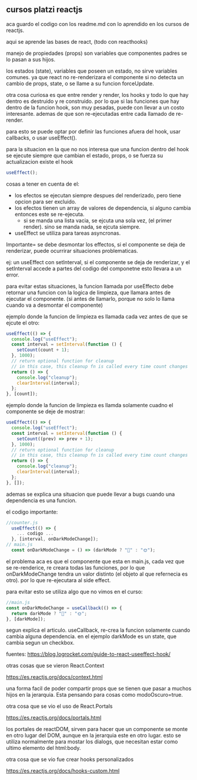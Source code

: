 ## cursos platzi reactjs

aca guardo el codigo con los readme.md con lo aprendido en los cursos de reactjs.

aqui se aprende las bases de react, (todo con reacthooks)

manejo de propiedades (props) son variables que componentes padres se lo pasan a sus hijos.

los estados (state), variables que poseen un estado, no sirve variables comunes.
ya que react no re-renderizara el componente si no detecta un cambio de props, state, o se llame a su funcion forceUpdate.

otra cosa curiosa es que entre render y render, los hooks y todo lo que hay dentro es destruido y re construido.
por lo que si las funciones que hay dentro de la funcion hook, son muy pesadas, puede con llevar a un costo interesante.
ademas de que son re-ejecutadas entre cada llamado de re-render.

para esto se puede optar por definir las funciones afuera del hook, usar callbacks, o usar useEffect().

para la situacion en la que no nos interesa que una funcion dentro del hook se ejecute siempre que cambian el estado, props, o se fuerza su actualizacion existe el hook

```js
useEffect();
```

cosas a tener en cuenta de el:

- los efectos se ejecutan siempre despues del renderizado, pero tiene opcion para ser excluido.
- los efectos tienen un array de valores de dependencia, si alguno cambia entonces este se re-ejecuta.
  - si se manda una lista vacia, se ejcuta una sola vez, (el primer render). sino se manda nada, se ejcuta siempre.
- useEffect se utiliza para tareas asyncronas.

Importante= se debe desmontar los effectos, si el componente se deja de renderizar, puede ocurrirar situaciones problematicas.

ej: un useEffect con setInterval, si el componente se deja de renderizar, y el setInterval accede a partes del codigo del componetne esto llevara a un error.

para evitar estas situaciones, la funcion llamada por useEffecto debe retornar una funcion con la logica de limpieza, que llamara antes de ejecutar el componente.
(si antes de llamarlo, porque no solo lo llama cuando va a desmontar el componente)

ejemplo donde la funcion de limpieza es llamada cada vez antes de que se ejcute el otro:

```js
useEffect(() => {
  console.log("useEffect");
  const interval = setInterval(function () {
    setCount(count + 1);
  }, 1000);
  // return optional function for cleanup
  // in this case, this cleanup fn is called every time count changes
  return () => {
    console.log("cleanup");
    clearInterval(interval);
  };
}, [count]);
```

ejemplo donde la funcion de limpieza es llamda solamente cuadno el componente se deje de mostrar:

```js
useEffect(() => {
  console.log("useEffect");
  const interval = setInterval(function () {
    setCount((prev) => prev + 1);
  }, 1000);
  // return optional function for cleanup
  // in this case, this cleanup fn is called every time count changes
  return () => {
    console.log("cleanup");
    clearInterval(interval);
  };
}, []);
```

ademas se explica una situacion que puede llevar a bugs cuando una dependencia es una funcion.

el codigo importante:

```js
//counter.js
  useEffect(() => {
    ... codigo ...
  }, [interval, onDarkModeChange]);
// main.js
  const onDarkModeChange = () => (darkMode ? "🌙" : "🌞");
```

el problema aca es que el componente que esta en main.js, cada vez que se re-renderice, re creara todas las funciones, por lo que onDarkModeChange tendra un valor distinto (el objeto al que refernecia es otro). por lo que re-ejecutara al side effect.

para evitar esto se utiliza algo que no vimos en el curso:

```js
//main.js
const onDarkModeChange = useCallback(() => {
  return darkMode ? "🌙" : "🌞";
}, [darkMode]);
```

segun explica el articulo. useCallback, re-crea la funcion solamente cuando cambia alguna dependencia.
en el ejemplo darkMode es un state, que cambia segun un checkbox.

fuentes: https://blog.logrocket.com/guide-to-react-useeffect-hook/

otras cosas que se vieron React.Context

https://es.reactjs.org/docs/context.html

una forma facil de poder compartir props que se tienen que pasar a muchos hijos en la jerarquia. Esta pensando para cosas como modoOscuro=true.

otra cosa que se vio el uso de React.Portals

https://es.reactjs.org/docs/portals.html

los portales de reactDOM, sirven para hacer que un componente se monte en otro lugar del DOM, aunque en la jerarquia este en otro lugar.
esto se utiliza normalmente para mostar los dialogs, que necesitan estar como ultimo elemento del html:body.

otra cosa que se vio fue crear hooks personalizados

https://es.reactjs.org/docs/hooks-custom.html
